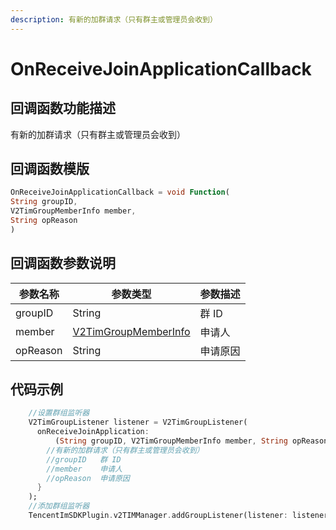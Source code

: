 ```yaml
---
description: 有新的加群请求（只有群主或管理员会收到）
---
```


# OnReceiveJoinApplicationCallback

## 回调函数功能描述

有新的加群请求（只有群主或管理员会收到）

## 回调函数模版

```dart
OnReceiveJoinApplicationCallback = void Function(
String groupID,
V2TimGroupMemberInfo member,
String opReason
)
```

## 回调函数参数说明

| 参数名称     | 参数类型                                                                   | 参数描述 |
| -------- | ---------------------------------------------------------------------- | ---- |
| groupID  | String                                                                 | 群 ID |
| member   | [V2TimGroupMemberInfo](../guan-jian-lei/group/v2timgroupmemberinfo.md) | 申请人  |
| opReason | String                                                                 | 申请原因 |

## 代码示例

```dart
    //设置群组监听器
    V2TimGroupListener listener = V2TimGroupListener(
      onReceiveJoinApplication:
          (String groupID, V2TimGroupMemberInfo member, String opReason) async {
        //有新的加群请求（只有群主或管理员会收到）
        //groupID	群 ID
        //member	申请人
        //opReason	申请原因
      }
    );
    //添加群组监听器
    TencentImSDKPlugin.v2TIMManager.addGroupListener(listener: listener);
```
